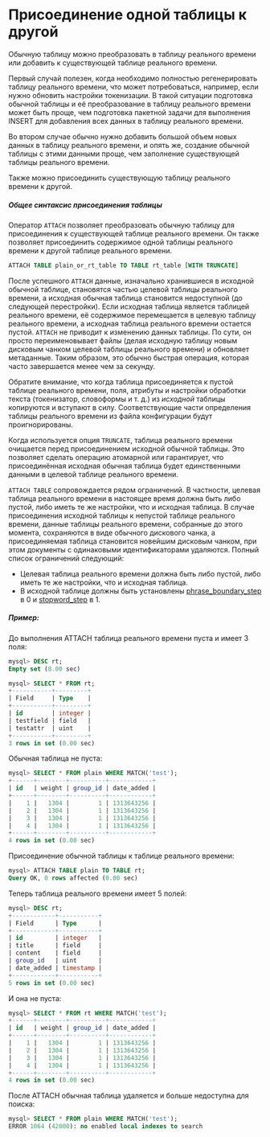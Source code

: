 # Присоединение одной таблицы к другой

<!-- example Example_1 -->

Обычную таблицу можно преобразовать в таблицу реального времени или добавить к существующей таблице реального времени.

Первый случай полезен, когда необходимо полностью регенерировать таблицу реального времени, что может потребоваться, например, если нужно обновить настройки токенизации. В такой ситуации подготовка обычной таблицы и её преобразование в таблицу реального времени может быть проще, чем подготовка пакетной задачи для выполнения INSERT для добавления всех данных в таблицу реального времени.

Во втором случае обычно нужно добавить большой объем новых данных в таблицу реального времени, и опять же, создание обычной таблицы с этими данными проще, чем заполнение существующей таблицы реального времени.

Также можно присоединить существующую таблицу реального времени к другой.

##### Общее синтаксис присоединения таблицы
Оператор `ATTACH` позволяет преобразовать обычную таблицу для присоединения к существующей таблице реального времени. Он также позволяет присоединить содержимое одной таблицы реального времени к другой таблице реального времени.

```sql
ATTACH TABLE plain_or_rt_table TO TABLE rt_table [WITH TRUNCATE]
```

После успешного `ATTACH` данные, изначально хранившиеся в исходной обычной таблице, становятся частью целевой таблицы реального времени, а исходная обычная таблица становится недоступной (до следующей перестройки). Если исходная таблица является таблицей реального времени, её содержимое перемещается в целевую таблицу реального времени, а исходная таблица реального времени остается пустой. `ATTACH` не приводит к изменению данных таблицы. По сути, он просто переименовывает файлы (делая исходную таблицу новым дисковым чанком целевой таблицы реального времени) и обновляет метаданные. Таким образом, это обычно быстрая операция, которая часто завершается менее чем за секунду.

Обратите внимание, что когда таблица присоединяется к пустой таблице реального времени, поля, атрибуты и настройки обработки текста (токенизатор, словоформы и т. д.) из *исходной* таблицы копируются и вступают в силу. Соответствующие части определения таблицы реального времени из файла конфигурации будут проигнорированы.

Когда используется опция `TRUNCATE`, таблица реального времени очищается перед присоединением исходной обычной таблицы. Это позволяет сделать операцию атомарной или гарантирует, что присоединённая исходная обычная таблица будет единственными данными в целевой таблице реального времени.

`ATTACH TABLE` сопровождается рядом ограничений. В частности, целевая таблица реального времени в настоящее время должна быть либо пустой, либо иметь те же настройки, что и исходная таблица. В случае присоединения исходной таблицы к непустой таблице реального времени, данные таблицы реального времени, собранные до этого момента, сохраняются в виде обычного дискового чанка, а присоединяемая таблица становится новейшим дисковым чанком, при этом документы с одинаковыми идентификаторами удаляются. Полный список ограничений следующий:
* Целевая таблица реального времени должна быть либо пустой, либо иметь те же настройки, что и исходная таблица.
* В исходной таблице должны быть установлены [phrase_boundary_step](../../../Creating_a_table/NLP_and_tokenization/Low-level_tokenization.md#phrase_boundary_step) в 0 и [stopword_step](../../../Creating_a_table/NLP_and_tokenization/Ignoring_stop-words.md#stopword_step) в 1.


<!-- intro -->
##### Пример:

<!-- request Example -->
До выполнения ATTACH таблица реального времени пуста и имеет 3 поля:

```sql
mysql> DESC rt;
Empty set (0.00 sec)

mysql> SELECT * FROM rt;
+-----------+---------+
| Field     | Type    |
+-----------+---------+
| id        | integer |
| testfield | field   |
| testattr  | uint    |
+-----------+---------+
3 rows in set (0.00 sec)
```

Обычная таблица не пуста:

```sql
mysql> SELECT * FROM plain WHERE MATCH('test');
+------+--------+----------+------------+
| id   | weight | group_id | date_added |
+------+--------+----------+------------+
|    1 |   1304 |        1 | 1313643256 |
|    2 |   1304 |        1 | 1313643256 |
|    3 |   1304 |        1 | 1313643256 |
|    4 |   1304 |        1 | 1313643256 |
+------+--------+----------+------------+
4 rows in set (0.00 sec)
```

Присоединение обычной таблицы к таблице реального времени:
```sql
mysql> ATTACH TABLE plain TO TABLE rt;
Query OK, 0 rows affected (0.00 sec)
```

Теперь таблица реального времени имеет 5 полей:

```sql
mysql> DESC rt;
+------------+-----------+
| Field      | Type      |
+------------+-----------+
| id         | integer   |
| title      | field     |
| content    | field     |
| group_id   | uint      |
| date_added | timestamp |
+------------+-----------+
5 rows in set (0.00 sec)
```

И она не пуста:

```sql
mysql> SELECT * FROM rt WHERE MATCH('test');
+------+--------+----------+------------+
| id   | weight | group_id | date_added |
+------+--------+----------+------------+
|    1 |   1304 |        1 | 1313643256 |
|    2 |   1304 |        1 | 1313643256 |
|    3 |   1304 |        1 | 1313643256 |
|    4 |   1304 |        1 | 1313643256 |
+------+--------+----------+------------+
4 rows in set (0.00 sec)
```

После ATTACH обычная таблица удаляется и больше недоступна для поиска:

```sql
mysql> SELECT * FROM plain WHERE MATCH('test');
ERROR 1064 (42000): no enabled local indexes to search
```
<!-- end -->
<!-- proofread -->


